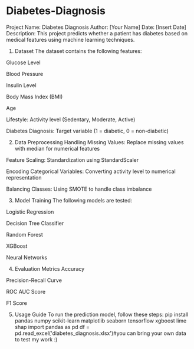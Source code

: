 # Diabetes-Diagnosis
Project Name: Diabetes Diagnosis Author: [Your Name] Date: [Insert Date] Description: This project predicts whether a patient has diabetes based on medical features using machine learning techniques.

1. Dataset
The dataset contains the following features:

Glucose Level

Blood Pressure

Insulin Level

Body Mass Index (BMI)

Age

Lifestyle: Activity level (Sedentary, Moderate, Active)

Diabetes Diagnosis: Target variable (1 = diabetic, 0 = non-diabetic)

2. Data Preprocessing
Handling Missing Values: Replace missing values with median for numerical features

Feature Scaling: Standardization using StandardScaler

Encoding Categorical Variables: Converting activity level to numerical representation

Balancing Classes: Using SMOTE to handle class imbalance

3. Model Training
The following models are tested:

Logistic Regression

Decision Tree Classifier

Random Forest

XGBoost

Neural Networks

4. Evaluation Metrics
Accuracy

Precision-Recall Curve

ROC AUC Score

F1 Score

5. Usage Guide
To run the prediction model, follow these steps:
pip install pandas numpy scikit-learn matplotlib seaborn tensorflow xgboost lime shap
import pandas as pd
df = pd.read_excel('diabetes_diagnosis.xlsx')#you can bring your own data to test my work :) 
